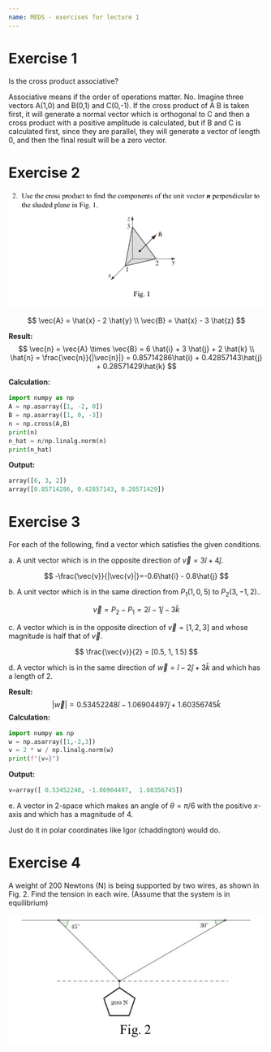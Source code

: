 ```yaml
---
name: MEDS - exercises for lecture 1
---
```


# Exercise 1

Is the cross product associative?

Associative means if the order of operations matter.
No.
Imagine three vectors A(1,0) and B(0,1) and C(0,-1).
If the cross product of A B is taken first, it will generate a normal vector which is orthogonal to C and then a cross product with a positive amplitude is calculated, but if B and C is calculated first, since they are parallel, they will generate a vector of length 0, and then the final result will be a zero vector.

# Exercise 2

![fig/ex2.png](fig/ex2.png)

$$
\vec{A} = \hat{x} - 2 \hat{y} \\
\vec{B} = \hat{x} - 3 \hat{z}
$$

**Result:**
$$
\vec{n} = \vec{A} \times \vec{B} = 6 \hat{i} + 3 \hat{j} + 2 \hat{k} \\
\hat{n} = \frac{\vec{n}}{|\vec{n}|} = 0.85714286\hat{i} + 0.42857143\hat{j} + 0.28571429\hat{k}
$$

**Calculation:**
```py
import numpy as np
A = np.asarray([1, -2, 0])
B = np.asarray([1, 0, -3])
n = np.cross(A,B)
print(n)
n_hat = n/np.linalg.norm(n)
print(n_hat)
```
**Output:**
```py
array([6, 3, 2])
array([0.85714286, 0.42857143, 0.28571429])
```

# Exercise 3

For each of the following, find a vector which satisfies the given conditions.

a. A unit vector which is in the opposite direction of $\vec{v}=3\hat{i} + 4\hat{j}$.

$$
-\frac{\vec{v}}{|\vec{v}|}=-0.6\hat{i} - 0.8\hat{j}
$$

b. A unit vector which is in the same direction from $P_1(1,0,5)$ to $P_2(3,-1,2)$..

$$
\vec{v} = P_2 - P_1 = 2\hat{i} - 1\hat{j} - 3\hat{k}
$$

c. A vector which is in the opposite direction of $\vec{v} = [1,2,3]$ and whose magnitude is half that of $\vec{v}$.

$$
\frac{\vec{v}}{2} = [0.5, 1, 1.5]
$$

d. A vector which is in the same direction of $\vec{w} = \hat{i} - 2\hat{j} + 3\hat{k}$ and which has a length of 2.

**Result:**
$$
|\vec{w}| = 0.53452248\hat{i} -1.06904497\hat{j} + 1.60356745\hat{k}
$$
**Calculation:**
```py
import numpy as np
w = np.asarray([1,-2,3])
v = 2 * w / np.linalg.norm(w)
print(f"{v=}")
```
**Output:**
```py
v=array([ 0.53452248, -1.06904497,  1.60356745])
```

e. A vector in 2-space which makes an angle of $\theta = \pi / 6$ with the positive $x$-axis and which has a magnitude of 4.

Just do it in polar coordinates like Igor (chaddington) would do.

# Exercise 4
A weight of 200 Newtons (N) is being supported by two wires, as shown in Fig. 2. Find the tension in each wire. (Assume that the system is in equilibrium)

![fig/ex4.png](fig/ex4.png)
